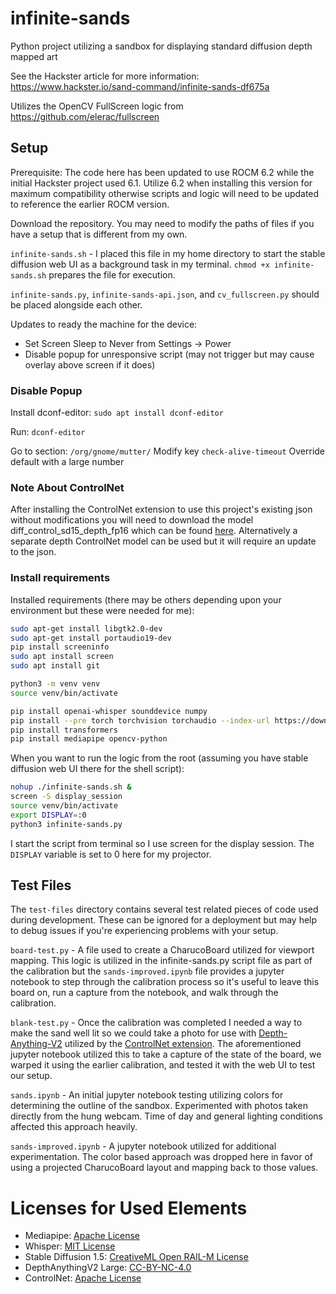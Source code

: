 # infinite-sands
Python project utilizing a sandbox for displaying standard diffusion depth mapped art

See the Hackster article for more information: https://www.hackster.io/sand-command/infinite-sands-df675a

Utilizes the OpenCV FullScreen logic from https://github.com/elerac/fullscreen

## Setup

Prerequisite: The code here has been updated to use ROCM 6.2 while the initial Hackster project used 6.1. Utilize 6.2 when installing this version for maximum compatibility otherwise scripts and logic will need to be updated to reference the earlier ROCM version.

Download the repository. You may need to modify the paths of files if you have a setup that is different from my own. 

`infinite-sands.sh` - I placed this file in my home directory to start the stable diffusion web UI as a background task in my terminal. `chmod +x infinite-sands.sh` prepares the file for execution.

`infinite-sands.py`, `infinite-sands-api.json`, and `cv_fullscreen.py` should be placed alongside each other.

Updates to ready the machine for the device:
- Set Screen Sleep to Never from Settings -> Power
- Disable popup for unresponsive script (may not trigger but may cause overlay above screen if it does)

### Disable Popup
Install dconf-editor:
`sudo apt install dconf-editor`

Run: `dconf-editor`

Go to section: `/org/gnome/mutter/`
Modify key `check-alive-timeout`
Override default with a large number

### Note About ControlNet

After installing the ControlNet extension to use this project's existing json without modifications you will need to download the model diff_control_sd15_depth_fp16 which can be found [here](https://huggingface.co/kohya-ss/ControlNet-diff-modules/blob/main/diff_control_sd15_depth_fp16.safetensors). Alternatively a separate depth ControlNet model can be used but it will require an update to the json.

### Install requirements
Installed requirements (there may be others depending upon your environment but these were needed for me):
```sh
sudo apt-get install libgtk2.0-dev
sudo apt-get install portaudio19-dev
pip install screeninfo
sudo apt install screen
sudo apt install git

python3 -m venv venv
source venv/bin/activate

pip install openai-whisper sounddevice numpy
pip install --pre torch torchvision torchaudio --index-url https://download.pytorch.org/whl/nightly/rocm6.2/
pip install transformers
pip install mediapipe opencv-python 
```

When you want to run the logic from the root (assuming you have stable diffusion web UI there for the shell script):
```sh
nohup ./infinite-sands.sh &
screen -S display_session
source venv/bin/activate
export DISPLAY=:0
python3 infinite-sands.py
```

I start the script from terminal so I use screen for the display session. The `DISPLAY` variable is set to 0 here for my projector.

## Test Files

The `test-files` directory contains several test related pieces of code used during development. These can be ignored for a deployment but may help to debug issues if you're experiencing problems with your setup.

`board-test.py` - A file used to create a CharucoBoard utilized for viewport mapping. This logic is utilized in the infinite-sands.py script file as part of the calibration but the `sands-improved.ipynb` file provides a jupyter notebook to step through the calibration process so it's useful to leave this board on, run a capture from the notebook, and walk through the calibration.

`blank-test.py` - Once the calibration was completed I needed a way to make the sand well lit so we could take a photo for use with [Depth-Anything-V2](https://github.com/DepthAnything/Depth-Anything-V2) utilized by the [ControlNet extension](https://github.com/Mikubill/sd-webui-controlnet). The aforementioned jupyter notebook utilized this to take a capture of the state of the board, we warped it using the earlier calibration, and tested it with the web UI to test our setup.

`sands.ipynb` - An initial jupyter notebook testing utilizing colors for determining the outline of the sandbox. Experimented with photos taken directly from the hung webcam. Time of day and general lighting conditions affected this approach heavily.

`sands-improved.ipynb` - A jupyter notebook utilized for additional experimentation. The color based approach was dropped here in favor of using a projected CharucoBoard layout and mapping back to those values.

# Licenses for Used Elements

- Mediapipe: [Apache License](https://github.com/google-ai-edge/mediapipe/blob/master/LICENSE)
- Whisper: [MIT License](https://github.com/openai/whisper/blob/main/LICENSE)
- Stable Diffusion 1.5:  [CreativeML Open RAIL-M License](https://github.com/CompVis/stable-diffusion/blob/main/LICENSE)
- DepthAnythingV2 Large: [CC-BY-NC-4.0](https://github.com/DepthAnything/Depth-Anything-V2/blob/main/README.md)
- ControlNet: [Apache License](https://github.com/lllyasviel/ControlNet/blob/main/LICENSE)
